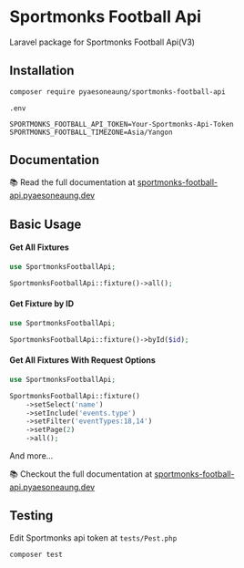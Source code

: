 # Sportmonks Football Api

Laravel package for Sportmonks Football Api(V3)

## Installation

```bash
composer require pyaesoneaung/sportmonks-football-api
```

`.env`

```env
SPORTMONKS_FOOTBALL_API_TOKEN=Your-Sportmonks-Api-Token
SPORTMONKS_FOOTBALL_TIMEZONE=Asia/Yangon
```

## Documentation

📚 Read the full documentation at [sportmonks-football-api.pyaesoneaung.dev](https://sportmonks-football-api.pyaesoneaung.dev)

## Basic Usage

#### Get All Fixtures
```php
use SportmonksFootballApi;

SportmonksFootballApi::fixture()->all();
```

#### Get Fixture by ID
```php
use SportmonksFootballApi;

SportmonksFootballApi::fixture()->byId($id);
```

#### Get All Fixtures With Request Options
```php
use SportmonksFootballApi;

SportmonksFootballApi::fixture()
	->setSelect('name')
	->setInclude('events.type')
	->setFilter('eventTypes:18,14')
	->setPage(2)
	->all();
```
And more...

📚 Checkout the full documentation at [sportmonks-football-api.pyaesoneaung.dev](https://sportmonks-football-api.pyaesoneaung.dev)

## Testing

Edit Sportmonks api token at `tests/Pest.php`

```bash
composer test
```
